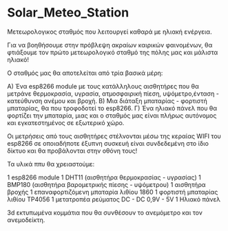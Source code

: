 # Solar_Meteo_Station
Μετεωρολογικος σταθμός που λειτουργεί καθαρά με ηλιακή ενέργεια.

Για να βοηθήσουμε στην πρόβλεψη ακραίων καιρικών φαινομένων, θα φτιάξουμε τον πρώτο μετεωρολογικό σταθμό της πόλης μας και μάλιστα ηλιακό!

Ο σταθμός μας θα αποτελείται από τρία βασικά μέρη:

Α) Ένα esp8266 module με τους κατάλληλους αισθητήρες που θα μετράνε θερμοκρασία, υγρασία, ατμοσφαιρική πίεση, υψόμετρο,ένταση - κατεύθυνση ανέμου και βροχή.
Β) Μια διάταξη μπαταρίας - φορτιστή μπαταρίας, θα που τροφοδοτεί το esp8266.
Γ) Ένα ηλιακό πάνελ που θα φορτίζει την μπαταρία, μιας και ο σταθμός μας είναι πλήρως αυτόνομος και εγκατεστημένος σε εξωτερικό χώρο.

Οι μετρήσεις από τους αισθητήρες στέλνονται μέσω της κεραίας WIFI του esp8266 σε οποιαδήποτε έξυπνη συσκευή είναι συνδεδεμένη στο ίδιο δίκτυο και θα προβάλονται στην οθόνη τους!

Τα υλικά ππυ θα χρειαστούμε:

1 esp8266 module 
1 DHT11 (αισθητήρα θερμοκρασίας - υγρασίας)
1 BMP180 (αισθητήρα βαρομετρικής πίεσης - υψόμετρου)
1 αισθητήρα βροχής
1 επαναφορτιζόμενη μπαταρία λιθίου 1860
1 φορτιστή μπαταρίας λιθίου TP4056
1 μετατροπέα ρεύματος DC - DC 0,9V - 5V
1 Ηλιακό πάνελ

3d εκτυπωμένα κομμάτια που θα συνθέσουν το ανεμόμετρο και τον ανεμοδείκτη.
